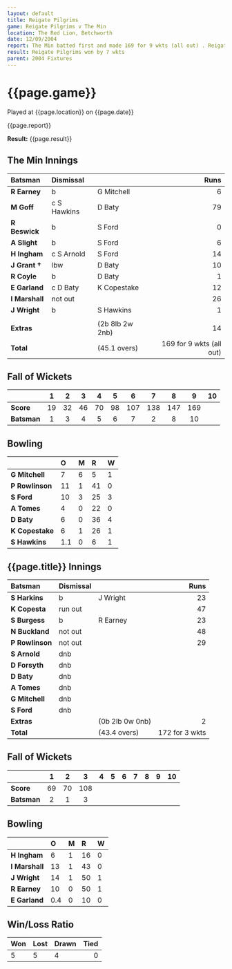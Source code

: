 ```yaml
---
layout: default
title: Reigate Pilgrims
game: Reigate Pilgrims v The Min
location: The Red Lion, Betchworth
date: 12/09/2004
report: The Min batted first and made 169 for 9 wkts (all out) . Reigate Pilgrims replied with 172 for 3 wkts
result: Reigate Pilgrims won by 7 wkts
parent: 2004 Fixtures
---
```


# {{page.game}}

Played at {{page.location}} on {{page.date}}

{{page.report}}

**Result:** {{page.result}}

## The Min Innings

| Batsman | Dismissal |  | Runs |
|:---|:---|---|---:|
| **R Earney** | b | G Mitchell | 6 |
| **M Goff** | c S Hawkins | D Baty | 79 |
| **R Beswick** | b | S Ford | 0 |
| **A Slight** | b | S Ford | 6 |
| **H Ingham** | c S Arnold | S Ford | 14 |
| **J Grant &#8224;** | lbw | D Baty | 10 |
| **R Coyle** | b | D Baty | 1 |
| **E Garland** | c D Baty | K Copestake | 12 |
| **I Marshall** | not out |  | 26 |
| **J Wright** | b | S Hawkins | 1 |
|  |  |  |  |
| **Extras** | | (2b 8lb 2w 2nb) | 14 |
| **Total** | | (45.1 overs) | 169 for 9 wkts (all out) |

## Fall of Wickets

| | 1 | 2 | 3 | 4 | 5 | 6 | 7 | 8 | 9 | 10 |
|---|:---:|:---:|:---:|:---:|:---:|:---:|:---:|:---:|:---:|:---:|
| **Score** | 19 | 32 | 46 | 70 | 98 | 107 | 138 | 147 | 169 |  |
| **Batsman** | 1 | 3 | 4 | 5 | 6 | 7 | 2 | 8 | 10 |  |

## Bowling

| | O | M | R | W |
|---|:---|:---|:---|:---|
| **G Mitchell** | 7 | 6 | 5 | 1 |
| **P Rowlinson** | 11 | 1 | 41 | 0 |
| **S Ford** | 10 | 3 | 25 | 3 |
| **A Tomes** | 4 | 0 | 22 | 0 |
| **D Baty** | 6 | 0 | 36 | 4 |
| **K Copestake** | 6 | 1 | 26 | 1 |
| **S Hawkins** | 1.1 | 0 | 6 | 1 |

## {{page.title}} Innings

| Batsman | Dismissal |  | Runs |
|:---|:---|---|---:|
| **S Harkins** | b | J Wright | 23 |
| **K Copesta** | run out |  | 47 |
| **S Burgess** | b | R Earney | 23 |
| **N Buckland** | not out |  | 48 |
| **P Rowlinson** | not out |  | 29 |
| **S Arnold** | dnb |  |  |
| **D Forsyth** | dnb |  |  |
| **D Baty** | dnb |  |  |
| **A Tomes** | dnb |  |  |
| **G Mitchell** | dnb |  |  |
| **S Ford** | dnb |  |  |
| **Extras** | | (0b 2lb 0w 0nb) | 2 |
| **Total** | | (43.4 overs) | 172 for 3 wkts |

## Fall of Wickets

| | 1 | 2 | 3 | 4 | 5 | 6 | 7 | 8 | 9 | 10 |
|---|:---:|:---:|:---:|:---:|:---:|:---:|:---:|:---:|:---:|:---:|
| **Score** | 69 | 70 | 108 |  |  |  |  |  |  |  |
| **Batsman** | 2 | 1 | 3 |  |  |  |  |  |  |  |

## Bowling

| | O | M | R | W |
|---|:---|:---|:---|:---|
| **H Ingham** | 6 | 1 | 16 | 0 |
| **I Marshall** | 13 | 1 | 43 | 0 |
| **J Wright** | 14 | 1 | 50 | 1 |
| **R Earney** | 10 | 0 | 50 | 1 |
| **E Garland** | 0.4 | 0 | 10 | 0 |

## Win/Loss Ratio

| Won | Lost | Drawn | Tied |
|:---|:---|:---|---:|
| 5 | 5 | 4 | 0 |